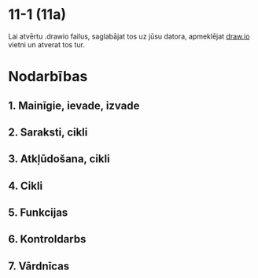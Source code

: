 11-1 (11a)
===

Lai atvērtu .drawio failus, saglabājat tos uz jūsu datora, apmeklējat [draw.io](https://app.diagrams.net/) vietni un atverat tos tur.

# Nodarbības

## 1. Mainīgie, ievade, izvade
## 2. Saraksti, cikli
## 3. Atkļūdošana, cikli
## 4. Cikli
## 5. Funkcijas
## 6. Kontroldarbs
## 7. Vārdnīcas